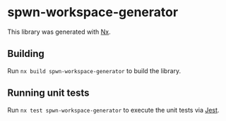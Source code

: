 # spwn-workspace-generator

This library was generated with [Nx](https://nx.dev).

## Building

Run `nx build spwn-workspace-generator` to build the library.

## Running unit tests

Run `nx test spwn-workspace-generator` to execute the unit tests via [Jest](https://jestjs.io).
